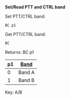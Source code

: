 __Set/Read PTT and CTRL band__

Set PTT/CTRL band:

	BC p1

Get PTT/CTRL band:

	BC

Returns: BC p1

| p1  | [Band](/tables/band.md) |
| --- | --- |
| 0 | Band A |
| 1 | Band B |

Key: A/B
